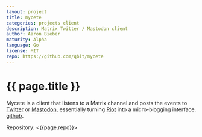 ```yaml
---
layout: project
title: mycete
categories: projects client
description: Matrix Twitter / Mastodon client
author: Aaron Bieber
maturity: Alpha
language: Go
license: MIT
repo: https://github.com/qbit/mycete
---
```


# {{ page.title }}
Mycete is a client that listens to a Matrix channel and posts the events to [Twitter](https://twitter.com) or [Mastodon](https://mastodon.social), essentially turning [Riot](https://riot.im) into a micro-blogging interface. [github](https://github.com/qbit/mycete).

Repository: <{{page.repo}}>
